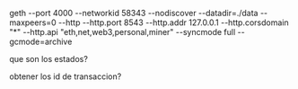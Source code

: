 geth --port 4000 --networkid 58343 --nodiscover --datadir=./data --maxpeers=0  --http --http.port 8543 --http.addr 127.0.0.1 --http.corsdomain "*" --http.api "eth,net,web3,personal,miner" --syncmode full --gcmode=archive

que son los estados?

obtener los id de transaccion?